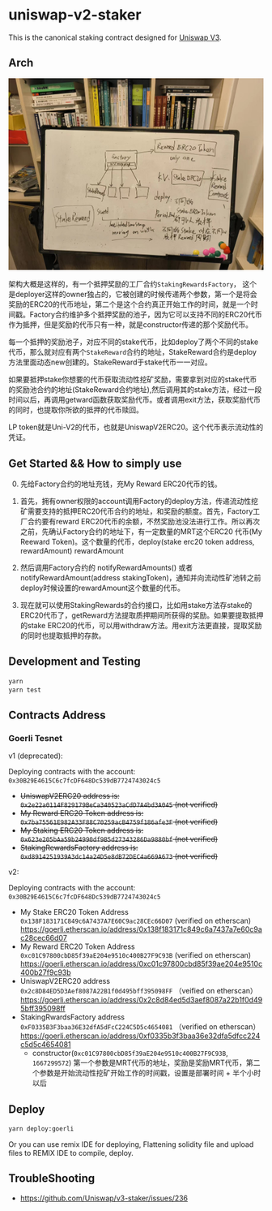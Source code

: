 # uniswap-v2-staker

This is the canonical staking contract designed for [Uniswap V3](https://github.com/Uniswap/uniswap-v3-core).

## Arch

![](images/arch.jpg)

架构大概是这样的，有一个抵押奖励的工厂合约`StakingRewardsFactory`， 这个是deployer这样的owner独占的，它被创建的时候传递两个参数，第一个是将会奖励的ERC20的代币地址，第二个是这个合约真正开始工作的时间，就是一个时间戳。Factory合约维护多个抵押奖励的池子，因为它可以支持不同的ERC20代币作为抵押，但是奖励的代币只有一种，就是constructor传递的那个奖励代币。

每一个抵押的奖励池子，对应不同的stake代币，比如deploy了两个不同的stake 代币，那么就对应有两个`StakeReward`合约的地址，StakeReward合约是deploy方法里面动态new创建的。StakeReward于stake代币一一对应。

如果要抵押stake你想要的代币获取流动性挖矿奖励，需要拿到对应的stake代币的奖励池合约的地址(StakeReward合约地址),然后调用其的stake方法，经过一段时间以后，再调用getward函数获取奖励代币。或者调用exit方法，获取奖励代币的同时，也提取你所欲的抵押的代币赎回。

LP token就是Uni-V2的代币，也就是UniswapV2ERC20。这个代币表示流动性的凭证。

## Get Started && How to simply use

0. 先给Factory合约的地址充钱，充My Reward ERC20代币的钱。

1. 首先，拥有owner权限的account调用Factory的deploy方法，传递流动性挖矿需要支持的抵押ERC20代币合约的地址，和奖励的额度。首先，Factory工厂合约要有reward ERC20代币的余额，不然奖励池没法进行工作。所以再次之前，先确认Factory合约的地址下，有一定数量的MRT这个ERC20 代币(My Reeward Token)。这个数量的代币，deploy(stake erc20 token address, rewardAmount) rewardAmount

2. 然后调用Factory合约的 notifyRewardAmounts() 或者 notifyRewardAmount(address stakingToken)，通知并向流动性矿池转之前deploy时候设置的rewardAmount这个数量的代币。

3. 现在就可以使用StakingRewards的合约接口，比如用stake方法存stake的ERC20代币了，getReward方法提取质押期间所获得的奖励。如果要提取抵押的stake ERC20的代币，可以用withdraw方法。用exit方法更直接，提取奖励的同时也提取抵押的存款。

## Development and Testing

```sh
yarn
yarn test
```

##  Contracts Address

### Goerli Tesnet

v1 (deprecated):

Deploying contracts with the account: `0x30B29E4615C6c7fcDF648Dc539dB7724743024c5`

- <del> UniswapV2ERC20 address is: `0x2e22a0114F829179BeCa340523aCdD7A4bd3A045` (not verified) </del>
- <del> My Reward ERC20 Token address is: `0x7ba75561E982A33F88C70259acB4759f186afe3F` (not verified) </del>
- <del> My Staking ERC20 Token address is: `0x623e205bAa59b24990df9B5d27343286Da9880bf` (not verified) </del>
- <del> StakingRewardsFactory address is: `0xd8914251939A3dc14a24D5e8dB72DEC4a669A673` (not verified) </del> 

v2:

Deploying contracts with the account: `0x30B29E4615C6c7fcDF648Dc539dB7724743024c5`

- My Stake ERC20 Token Address `0x138F183171C849c6A7437A7E60C9ac28CEc66D07`   (verified on etherscan) https://goerli.etherscan.io/address/0x138f183171c849c6a7437a7e60c9ac28cec66d07 
- My Reward ERC20 Token Address `0xc01C97800cbD85f39aE204e9510c400B27F9C93B` (verified on etherscan) https://goerli.etherscan.io/address/0xc01c97800cbd85f39ae204e9510c400b27f9c93b
- UniswapV2ERC20 address `0x2c8D84ED5D3Aef8087A22B1f0d495bff395098FF` （veified on etherscan） https://goerli.etherscan.io/address/0x2c8d84ed5d3aef8087a22b1f0d495bff395098ff 
- StakingRwardsFactory address `0xF0335B3F3baa36E32dfA5dFcC224C5D5c4654081` （verified on etherscan） https://goerli.etherscan.io/address/0xf0335b3f3baa36e32dfa5dfcc224c5d5c4654081 
   - constructor(`0xc01C97800cbD85f39aE204e9510c400B27F9C93B`, `1667299572`) 第一个参数是MRT代币的地址，奖励是奖励MRT代币，第二个参数是开始流动性挖矿开始工作的时间戳，设置是部署时间 + 半个小时以后

## Deploy

```bash
yarn deploy:goerli
```

Or you can use remix IDE for deploying, Flattening solidity file and upload files to REMIX IDE to compile, deploy.

## TroubleShooting 

- https://github.com/Uniswap/v3-staker/issues/236

